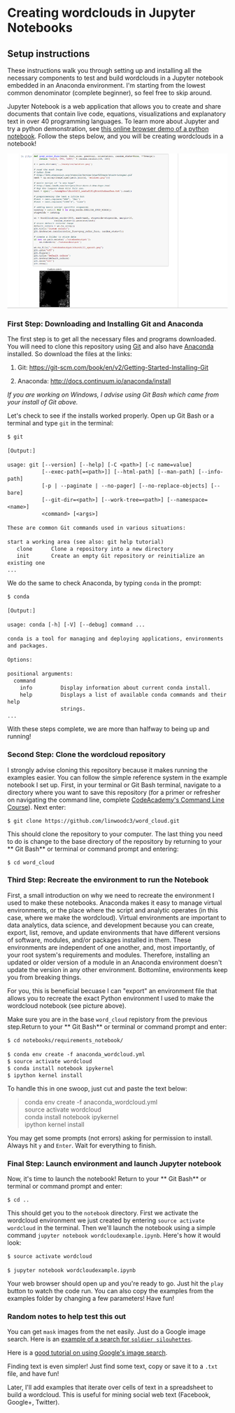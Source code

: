 Creating wordclouds in Jupyter Notebooks
====================

Setup instructions
---------------------

These instructions walk you through setting up and installing all the necessary components to test and build wordclouds in a Jupyter notebook embedded in an Anaconda environment. I'm starting from the lowest common denominator (complete beginner), so feel free to skip around. 

Jupyter Notebook is a web application that allows you to create and share documents that contain live code, equations, visualizations and explanatory text in over 40 programming languages.  To learn more about Jupyter and try a python demonstration, see [this online browser demo of a python notebook](https://try.jupyter.org/).  Follow the steps below, and you will be creating wordclouds in a notebook!

![alt text](../examples/wordcloud_notebook.jpg "Building wordclouds in a notebook")


### First Step: Downloading and Installing Git and Anaconda
The first step is to get all the necessary files and programs downloaded.  You will need to clone this repository using [Git](https://git-scm.com/downloads) and also have [Anaconda](https://www.continuum.io/why-anaconda) installed. So download the files at the links: 

1.  Git: https://git-scm.com/book/en/v2/Getting-Started-Installing-Git 

2.  Anaconda: http://docs.continuum.io/anaconda/install

*If you are working on Windows, I advise using Git Bash which came from your install of Git above.*  

Let's check to see if the installs worked properly.  Open up Git Bash or a terminal and type `git` in the terminal:

```
$ git

[Output:]

usage: git [--version] [--help] [-C <path>] [-c name=value]
           [--exec-path[=<path>]] [--html-path] [--man-path] [--info-path]
           [-p | --paginate | --no-pager] [--no-replace-objects] [--bare]
           [--git-dir=<path>] [--work-tree=<path>] [--namespace=<name>]
           <command> [<args>]

These are common Git commands used in various situations:

start a working area (see also: git help tutorial)
   clone      Clone a repository into a new directory
   init       Create an empty Git repository or reinitialize an existing one
...

```


We do the same to check Anaconda, by typing `conda` in the prompt:

```
$ conda

[Output:]

usage: conda [-h] [-V] [--debug] command ...

conda is a tool for managing and deploying applications, environments and packages.

Options:

positional arguments:
  command
    info         Display information about current conda install.
    help         Displays a list of available conda commands and their help
                 strings.
...
```
With these steps complete, we are more than halfway to being up and running!

### Second Step: Clone the wordcloud repository

I strongly advise cloning this repository because it makes running the examples easier. You can follow the simple reference system in the example notebook I set up. First, in your terminal or Git Bash terminal, navigate to a directory where you want to save this repository (for a primer or refresher on navigating the command line, complete [CodeAcademy's Command Line Course](https://www.codecademy.com/learn/learn-the-command-line)). Next enter:

```
$ git clone https://github.com/linwoodc3/word_cloud.git
```

This should clone the repository to your computer. The last thing you need to do is change to the base directory of the repository by returning to your ** Git Bash** or terminal or command prompt and entering:

```
$ cd word_cloud
```


###  Third Step: Recreate the environment to run the Notebook

First, a small introduction on why we need to recreate the environment I used to make these notebooks.  Anaconda makes it easy to manage virtual environments, or the place where the script and analytic operates (in this case, where we make the wordcloud).  Virtual environments are important to data analytics, data science, and development because you can create, export, list, remove, and update environments that have different versions of software, modules, and/or packages installed in them. These environments are independent of one another, and, most importantly, of your root system's requirements and modules.  Therefore, installing an updated or older version of a module in an Anaconda environment doesn't update the version in any other environment. Bottomline, environments keep you from breaking things.

For you, this is beneficial becuase I can "export" an environment file that allows you to recreate the exact Python environment I used to make the wordcloud notebook (see picture above).

Make sure you are in the base `word_cloud` repistory from the previous step.Return to your ** Git Bash** or terminal or command prompt and enter:

```
$ cd notebooks/requirements_notebook/

$ conda env create -f anaconda_wordcloud.yml
$ source activate wordcloud
$ conda install notebook ipykernel
$ ipython kernel install
```

To handle this in one swoop, just cut and paste the text below:<br>
> conda env create -f anaconda_wordcloud.yml <br>source activate wordcloud<br>conda install notebook ipykernel<br>ipython kernel install<br>

You may get some prompts (not errors) asking for permission to install.  Always hit `y` and `Enter`.  Wait for everything to finish.

### Final Step:  Launch environment and launch Jupyter notebook

Now, it's time to launch the notebook!  Return to your ** Git Bash** or terminal or command prompt and enter:

```
$ cd ..
```

This should get you to the `notebook` directory.  First we activate the wordcloud environment we just created by entering `source activate wordcloud` in the terminal.  Then we'll launch the notebook using a simple command `jupyter notebook wordcloudexample.ipynb`.  Here's how it would look:

```
$ source activate wordcloud

$ jupyter notebook wordcloudexample.ipynb
```

Your web browser should open up and you're ready to go.  Just hit the `play` button to watch the code run.  You can also copy the examples from the examples folder by changing a few parameters!  Have fun!

### Random notes to help test this out

You can get `mask` images from the net easily.  Just do a Google image search.  Here is an [example of a search for `soldier silouhettes`](https://www.google.com/search?q=soldier+silhouette&safe=active&espv=2&biw=1215&bih=634&source=lnms&tbm=isch&sa=X&ved=0ahUKEwiYlszfu_rKAhXDeT4KHev3BNgQ_AUIBigB#q=soldier+silhouette&safe=active&tbm=isch&tbs=isz:l).  

Here is a [good tutorial on using Google's image search](https://techboomers.com/t/google-image-search).

Finding text is even simpler!  Just find some text, copy or save it to a `.txt` file, and have fun!

Later, I'll add examples that iterate over cells of text in a spreadsheet to build a wordcloud.  This is useful for mining social web text (Facebook, Google+, Twitter).  



